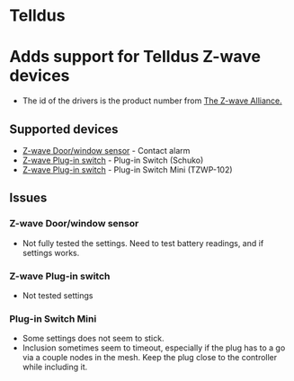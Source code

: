 # Telldus

# Adds support for Telldus Z-wave devices
* The id of the drivers is the product number from [The Z-wave Alliance.](https://products.z-wavealliance.org/products/)
## Supported devices
* [Z-wave Door/window sensor](https://products.z-wavealliance.org/products/1455/) - Contact alarm
* [Z-wave Plug-in switch](https://products.z-wavealliance.org/products/1536/) - Plug-in Switch (Schuko)
* [Z-wave Plug-in switch](https://products.z-wavealliance.org/products/2892) - Plug-in Switch Mini (TZWP-102)
## Issues
### Z-wave Door/window sensor
* Not fully tested the settings. Need to test battery readings, and if settings works. 
### Z-wave Plug-in switch
* Not tested settings
### Plug-in Switch Mini
* Some settings does not seem to stick. 
* Inclusion sometimes seem to timeout, especially if the plug has to a go via a couple nodes in the mesh. Keep the plug close to the controller while including it.
